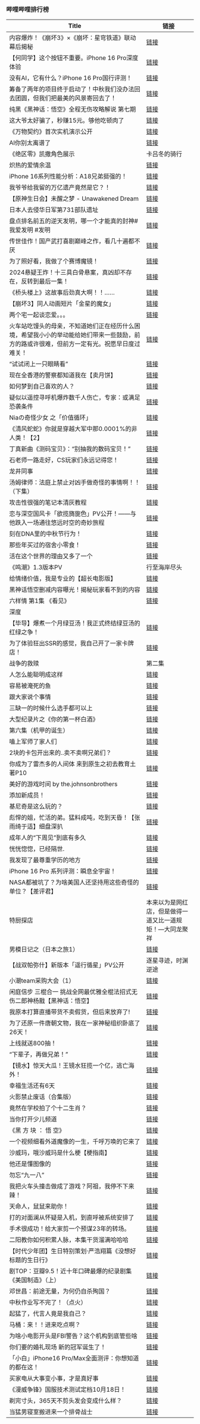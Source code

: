 ### 哔哩哔哩排行榜 
| **Title** | **链接** |
| ----- | ---- |
| 内容爆炸！《崩坏3》×《崩坏：星穹铁道》联动幕后揭秘 | [链接](https://b23.tv/BV1YUtVeREs3) |
| 【何同学】这个按钮不重要。iPhone 16 Pro深度体验 | [链接](https://b23.tv/BV1zWtjezEAL) |
| 没有AI，它有什么？iPhone 16 Pro国行评测！ | [链接](https://b23.tv/BV1yXtjeSEDZ) |
| 筹备了两年的项目终于启动了！中秋我们没办法回去团圆，但我们把最美的风景寄回去了！ | [链接](https://b23.tv/BV1SYtYeqEMT) |
| 纯黑《黑神话：悟空》全程无伤攻略解说 第七期 | [链接](https://b23.tv/BV1jJtGedEkF) |
| 这大爷太好骗了，秒赚15元。够他吃顿肉了 | [链接](https://b23.tv/BV1RutLeFEwn) |
| 《万物契约》首次实机演示公开 | [链接](https://b23.tv/BV1fwt7ekECF) |
| AI你别太离谱了 | [链接](https://b23.tv/BV1RCteeUEAx) |
| 《绝区零》凯撒角色展示 | 卡吕冬的骑行 | [链接](https://b23.tv/BV1ektXeAEcW) |
| 炽热的爱情余温 | [链接](https://b23.tv/BV1HutWeAEvP) |
| iPhone 16系列性能分析：A18兄弟挺强的！ | [链接](https://b23.tv/BV178tEeVEMD) |
| 我爷爷给我留的万亿遗产竟然是它？！ | [链接](https://b23.tv/BV1G3tieJET7) |
| 【原神生日会】未醒之梦 - Unawakened Dream | [链接](https://b23.tv/BV1Xs4meLEWL) |
| 日本人去侵华日军第731部队遗址 | [链接](https://b23.tv/BV1NktWe6ERE) |
| 盘点排名前五的逆天发明，哪一个才能真的封神#我爱发明 #发明 | [链接](https://b23.tv/BV1bjtoeiE7N) |
| 传世佳作！国产武打喜剧巅峰之作，看几十遍都不厌 | [链接](https://b23.tv/BV1pVtjejEkw) |
| 为了照好看，我做了个赛博魔镜！ | [链接](https://b23.tv/BV1uutaePEyh) |
| 2024悬疑王炸！十三具白骨悬案，真凶却不存在，反转到最后一集！ | [链接](https://b23.tv/BV1SvtWe5EVg) |
| 《桥头楼上》这故事后劲真大啊！！…… | [链接](https://b23.tv/BV1o1tLevELX) |
| 【崩坏3】同人动画短片「金星的魔女」 | [链接](https://b23.tv/BV1R849eKE8h) |
| 两个宅一起谈恋爱。。。 | [链接](https://b23.tv/BV1QbtWeEEXL) |
| 火车站吃馒头的母亲，不知道她们正在经历什么困境，希望我小小的举动能给她们带来一些鼓励，前方的路或许很难，但前方一定有光。祝愿早日度过难关！ | [链接](https://b23.tv/BV1fRtYepEhu) |
| “试试闭上一只眼睛看” | [链接](https://b23.tv/BV1MntieVEje) |
| 现在全香港的警察都知道我在【卖月饼】 | [链接](https://b23.tv/BV1wztQejEpL) |
| 如何梦到自己喜欢的人？ | [链接](https://b23.tv/BV1fg4meRE3U) |
| 疑似以遥控寻呼机爆炸数千人伤亡，专家：或满足恐袭条件 | [链接](https://b23.tv/BV1QVtLe4EQd) |
| Niaの奇怪少女 之「价值循环」 | [链接](https://b23.tv/BV1fVtWebEiN) |
| 《清风蛇蛇》你就是穿越大军中那0.0001%的非人类！【2】 | [链接](https://b23.tv/BV1PRtjeEEG9) |
| 丁真新曲《测码宝贝》：“别抽我的数码宝贝！” | [链接](https://b23.tv/BV1eNtieWEZH) |
| 石老师一路走好，CS玩家们永远记得您！ | [链接](https://b23.tv/BV1uCtjedELw) |
| 龙井同事 | [链接](https://b23.tv/BV1zEt5eNEbY) |
| 汤姆律师：法庭上禁止对凶手做奇怪的事情啊！！（下集） | [链接](https://b23.tv/BV14athe8Emh) |
| 攻击性很强的笔记本清灰教程 | [链接](https://b23.tv/BV19mtie9ECb) |
| 恋与深空国风卡「欲揽旖旎色」PV公开！——与他跌入一场通往悠远时空的奇妙旅程 | [链接](https://b23.tv/BV1yxtoe8E5c) |
| 刻在DNA里的中秋节行为！ | [链接](https://b23.tv/BV1dNtse9En8) |
| 那些年买过的宿舍小零食！ | [链接](https://b23.tv/BV16QtHeREnG) |
| 活在这个世界的理由又多了一个 | [链接](https://b23.tv/BV1awtEeaEwJ) |
| 《鸣潮》1.3版本PV | 行至海岸尽头 | [链接](https://b23.tv/BV1SJtfeGELi) |
| 给情绪价值，我是专业的【超长电影版】 | [链接](https://b23.tv/BV16cbceAEHz) |
| 黑神话悟空删减内容曝光！揭秘玩家看不到的内容 | [链接](https://b23.tv/BV1WPtHeZEPW) |
| 六样情 第1集 《看见》 | [链接](https://b23.tv/BV1YptMeMEcV) |
| 深度|| 隋末的乱世有多残酷？李世民接手了怎样的跌停大盘？ | [链接](https://b23.tv/BV13ktEeNEoK) |
| 【毕导】爆煮一个月绿豆汤！我正式终结绿豆汤的红绿之争！ | [链接](https://b23.tv/BV1T9tXeREPV) |
| 为了体验狂出SSR的感觉，我自己开了一家卡牌店！ | [链接](https://b23.tv/BV1FgtHe9E6U) |
| 战争的救赎|第二集 | [链接](https://b23.tv/BV1RytVetEqB) |
| 人怎么能聪明成这样 | [链接](https://b23.tv/BV1ZiteeWEM7) |
| 容易被淹死的鱼 | [链接](https://b23.tv/BV1UetHeTEs2) |
| 跟大家说个事情 | [链接](https://b23.tv/BV1TXtneKEXp) |
| 三缺一的时候什么选手都可以上 | [链接](https://b23.tv/BV1uBt5eHExN) |
| 大型纪录片之《你的第一杯白酒》 | [链接](https://b23.tv/BV1zVtYeHEp2) |
| 第六集（机甲的诞生） | [链接](https://b23.tv/BV19htxedEYV) |
| 嗑上军师了家人们 | [链接](https://b23.tv/BV1NKtWeKEBA) |
| 2块的卡包开出来的..卖不卖啊兄弟们？ | [链接](https://b23.tv/BV1j1tse4EMK) |
| 你成为了雷杰多的人间体 来到原生之初去教育土著P10 | [链接](https://b23.tv/BV1vwteemEpx) |
| 美好的游戏时间 by the.johnsonbrothers | [链接](https://b23.tv/BV1vwt3eJEmv) |
| 添加新成员！ | [链接](https://b23.tv/BV1RCteeUEHp) |
| 基尼奇是这么玩的？ | [链接](https://b23.tv/BV19ytpe7Eev) |
| 彪悍的姐，忙活的弟。猛料成吨，吃到天昏！【张雨绮于适】细盘深扒 | [链接](https://b23.tv/BV1TFtZeTE4M) |
| 成年人的“下周见”到底有多久 | [链接](https://b23.tv/BV1xHtpeNEJA) |
| 恍恍惚惚，已经隔世. | [链接](https://b23.tv/BV1nJ4deQE9j) |
| 我发现了最尊重学历的地方 | [链接](https://b23.tv/BV1NAtWeTEdW) |
| iPhone 16 Pro 系列评测：瞬息全宇宙！ | [链接](https://b23.tv/BV1pGt5euEyh) |
| NASA都被坑了？为啥美国人还坚持用这些奇怪的单位？【差评君】 | [链接](https://b23.tv/BV1n8tpefEfV) |
| 特厨探店 |本来以为是网红店，但是做得一道又比一道规矩！—大同龙聚祥 | [链接](https://b23.tv/BV1RFt3eSEiK) |
| 男模日记之（日本之旅1） | [链接](https://b23.tv/BV1GytnerEbm) |
| 【战双帕弥什】新版本「遥行循星」PV公开 | 逐星寻迹，时渊逆途 | [链接](https://b23.tv/BV1git5eXECF) |
| 小潮team采购大会（1） | [链接](https://b23.tv/BV1WstpeAED3) |
| 闲庭信步 三棍合一 挑战全网最优雅全棍法招式无伤二郎神杨戬【黑神话：悟空】 | [链接](https://b23.tv/BV15EtgeUEaD) |
| 我原本打算直播带货不卖假货，但后来放弃了! | [链接](https://b23.tv/BV1SJtLeWEtT) |
| 为了还原一件唐朝文物，我在一家神秘组织卧底了26天！ | [链接](https://b23.tv/BV1titYevEzT) |
| 上线就送800抽！ | [链接](https://b23.tv/BV1sBthexE8u) |
| “下辈子，再做兄弟！” | [链接](https://b23.tv/BV1AytHehEc2) |
| 【镜水】惊天大瓜！王镜水狂揽一个亿，逃亡海外！ | [链接](https://b23.tv/BV16YtsevEfg) |
| 幸福生活还有6天 | [链接](https://b23.tv/BV1RJtHe2EWG) |
| 火影禁止废话（合集版） | [链接](https://b23.tv/BV1mCtxe2EHJ) |
| 竟然在学校拍了个十二生肖？ | [链接](https://b23.tv/BV12WtserE5t) |
| 当你打开少儿频道 | [链接](https://b23.tv/BV1Q8tve7Eb3) |
| 《黑 方 块 ： 悟 空》 | [链接](https://b23.tv/BV1jptWeWENV) |
| 一个视频细看外道魔像的一生，千呼万唤的它来了 | [链接](https://b23.tv/BV1ARtjeEEo1) |
| 沙威玛，哦沙威玛是什么梗【梗指南】 | [链接](https://b23.tv/BV18QtpeyEuM) |
| 他还是懂图像的 | [链接](https://b23.tv/BV152tsedEXc) |
| 勿忘“九一八” | [链接](https://b23.tv/BV11Et3eqE4J) |
| 我把火车头撞击做成了游戏？阿祖，我停不下来辣！ | [链接](https://b23.tv/BV1L4t5efEwC) |
| 天命人，鼠鼠来助你！ | [链接](https://b23.tv/BV1Fot5euEo4) |
| 打的对面澜从怀疑是入机，到直呼被系统安排了 | [链接](https://b23.tv/BV1u4tQesE8V) |
| 手术很成功！给大家剪一个预谋23年的转场。 | [链接](https://b23.tv/BV1eGbceREWA) |
| 二阳教你如何积累人脉，本集干货溜满哈哈哈 | [链接](https://b23.tv/BV1JatpetEiW) |
| 【时代少年团】生日特别策划·严浩翔篇《没想好标题的生日行》 | [链接](https://b23.tv/BV1mktZeqEc4) |
| 剧TOP：豆瓣9.5！近十年口碑最爆的纪录剧集《美国制造》（上） | [链接](https://b23.tv/BV1ePteejEy4) |
| 邓世昌：前途无量，为何仍自杀殉国？ | [链接](https://b23.tv/BV13at5exEog) |
| 中秋作业写不完了！（点火） | [链接](https://b23.tv/BV1uKt8ebEeC) |
| 起猛了，代言人竟是我自己？ | [链接](https://b23.tv/BV1GBtjeFEAa) |
| 马桶：来！！进来吃点啊？ | [链接](https://b23.tv/BV1Mrt5eJEi8) |
| 为啥小电影开头是FBI警告？这个机构到底管些啥 | [链接](https://b23.tv/BV1bDtneqEBB) |
| 你们要的婚礼现场 新的冠军诞生了！ | [链接](https://b23.tv/BV1tct5e2EL4) |
| 「小白」iPhone16 Pro/Max全面测评：你想知道的都在这！ | [链接](https://b23.tv/BV13ztjebEHM) |
| 买家电从大事变小事，才是真好事 | [链接](https://b23.tv/BV1dRtQeNEex) |
| 《漫威争锋》国服技术测试定档10月18日！ | [链接](https://b23.tv/BV1MXtneKEpz) |
| 剃完寸头，365天不剪头发会变成什么样？ | [链接](https://b23.tv/BV1ShtHeuERJ) |
| 当猛男寝室搬进来一个排骨战士 | [链接](https://b23.tv/BV1F9tHesENQ) |
